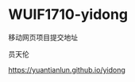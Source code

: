 # WUIF1710-yidong
移动网页项目提交地址

员天伦


https://yuantianlun.github.io/yidong
<script>
    //push
    //参数：一个或者多个值
    //返回值：新数组的长度
    //作用：在数组的末尾添加元素
    var arr = [1, 2, 3, 4, 5, 6];
    arr.push(7, 8, 9);
    console.log(arr);  //[1,2,3,4,5,6，7,8,9];

    //unshift
    //参数：一个或者多个元素
    //返回值：新数组的长度
    //作用：在数组的开始位置添加元素
    var arr = [1, 2, 3, 4, 5, 6];
    arr.unshift(0);
    console.log(arr);  //[0，1,2,3,4,5,'hd'];

    //pop
    //参数：一个
    //返回值：被删除的元素内容
    //作用：在数组的末尾删除一个元素
    var arr = [1, 2, 3, 4, 5, 6];
    arr.pop();
    console.log(arr);//[1,2,3,4,5]
    //shift
    //参数：一个
    //返回值：被删除的元素内容
    //作用：在数组的开始删除一个元素
    var arr = [1, 2, 3, 4, 5, 6];
    arr.shift()
    console.log(arr)//[2,3,4,5,6]
    //splice
    // 参数：第一个参数是操作的位置，第二个参数是删除的个数，后续参数是
    // 要添加的内容，最少2个
    //返回值：被删除元素所组成的数组
    //作用：万能的添加删除方法
    var arr = [1, 2, 3, 4, 5, 6];
    arr.splice(1, 0, 7, 8, 9)
    console.log(arr)//[1, 7, 8, 9, 2, 3, 4, 5, 6]
    //join
    //参数：字符串
    //作用：将数组通过输出的符号连接,将数组转化为字符串
    var arr = [1, 2, 3, 4, 5, 6];
    var str = arr.join();
    console.log(str)//   1,2,3,4,5,6
    //concat
    //作用：将多个数组合并成一个
    //返回值：一个数组
    //参数：多个数组
    var arr = [1, 2, 3, 4, 5, 6]
    var arr1 = ['a', 'b', 'c']
    var str = arr.concat(arr1);
    console.log(str);//[1, 2, 3, 4, 5, 6, 7, "a", "b", "c"]
    //slice
    // 返回值：一个数组
    //参数：任意数组
    //作用：从数组中截取一段指定内容
    var arr = [1, 2, 3, 4, 5, 6, 7];
    var str = arr.slice(2, 6);
    console.log(str); //[3, 4, 5, 6]
    //sort
    //返回值：一个数组
    //参数：数组
    //作用：给数组排序
    var arr = [1, 5, 6, 8, 9, 4, 8, 6];
    var str = arr.sort();
    console.log(str);//[1,4,5,6,6,8,8,9]
    //

    //forEach
    //作用：将数组中的元素遍历
    var arr = [20, 52, 59, 6, 75, 99, 86];
    var newarr = [];
    arr.forEach(function (value, index) {
        if (value > 60) {
            newarr.push(value);
        }
    });
    console.log(newarr);//[75, 86, 99]
    //filter
    //作用：筛选元素
    var arr = [20, 52, 59, 6, 75, 99, 86];
    var newarr = arr.filter(function (value, index) {
        if (value > 60) {
            return true;
        }
    });
    console.log(newarr);//[75, 85, 99]
    //map
    //作用：映射
    var arr = [1, 2, 3, 4, 5];
    var newarr = arr.map(function (v, i) {
        return v * v;

    });
    console.log(newarr);//[1, 4, 9, 16, 25]
    //every
    //作用：判断数组中每一个元素是否都满足条件
    var arr = [15, 75, 62, 84, 95];
    var newarr = arr.every(function (v) {
        if (v < 60) {
            return false;
        }
    })
    console.log(newarr);  //false

    //some
    //作用：判断数组中是否有满足条件的元素
    var arr = [15, 75, 62, 84, 95];
    var newarr = arr.some(function (v) {
        if (v > 90) {
            return true;
        }
    })
    console.log(newarr);  //true

    var arr = [1, 2, 3, 4, 5, 4, 5];
    //indexOf
    //作用：获取数组中某个值第一次出现的下标
    console.log(arr.indexOf(1));//0
    //lastIndexOf
    //作用：获取数组中某个值最后一次出现的下标
    console.log(arr.lastIndexOf(4));//5
    //reverse
    //作用：将数组中的内容反向展示（倒序）
    arr.reverse();
    console.log(arr)//[5, 5, 4, 4, 3, 2, 1]
    //reduce
    //作用：将数组中的元素累加/减/乘···
    var arr = [1, 2, 3, 4];
    var num = arr.reduce(function (a, b) {
        return a + b;
    });
    console.log(num);//10
    //reduceRight
    //作用：将数组中的元素从右向左累加/减/乘···
    var arr = [1, 2, 3, 4];
    var num = arr.reduceRight(function (v, i) {
        return v + i;
    });
    console.log(num)//10
    //find
    //作用：根据我们所设置的条件进行查找，将满足条件的值返回
                var arr=[1,2,3,4,5];
                arr.find(function (v, i) {
                    if (i**2==4){
                       return i;
                    }
                })
    //               console.log(i)
    var arr=[
        {name:"lisi",grade:75},
        {name:"zhanshan",grade:95},
        {name:"wangwu",grade:85}
    ];
    var result = arr.find(function (value) {
        if (value.grade === 85) {
            return true;
        }
    })
    //               console.log(value)
    //findIndex
    //作用：根据我们所设置的条件进行查找，将满足条件的值的位置返回
    var arr=[
                {name:"lisi",grade:75},
                {name:"zhanshan",grade:95},
                {name:"wangwu",grade:85}
            ];
    var result=arr.findIndex(function(value){
               if(value.grade===85){
                        return true;
                    }
            })
            console.log(result);
    //fill
    //作用：对数组进行填充，把数组中的空值填充为某个值
    var arr = new Array(5);
    arr.fill(5)
    console.log(arr);
    [5, 5, 5, 5, 5]

    //copyWithIn
    //用数组中的某一部分代替另一部分
    var arr = [1, 2, 3, 4, 5];
    arr.copyWithin(0, 2);
    console.log(arr);//[3, 4, 5, 4, 5]
    //includes
    //作用：真正判断数组中是否包含某个值的方法
    var arr = [1, 2, 3, 4, 5];
    console.log(arr.includes(1));//true
    //Array.from
    //作用：类似数组(有length属性)的对象中创建一个新的数组
    function fn() {
        console.log(Array.from(arguments))
    }
    fn(1, 2, 3, 4, 5);//[1, 2, 3, 4, 5]

    //Array.of
    //作用:创建一个具有可变数量参数的新数组，而不考虑参数的数量或类型
    var arr = new Array(1,2,3);
    var arr = Array.of(1,2,3);
    console.log(arr);//[1,2,3]

    // isArray
    //作用：确定传递的值是否是一个 Array
      console.log(Array.isArray(111));//false

</script>
